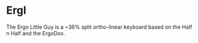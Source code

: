 # Ergl

The Ergo Little Guy is a ~36% split ortho-linear keyboard based on
the Half n Half and the ErgoDox.
